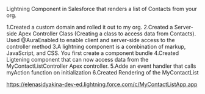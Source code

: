 

Lightning Component in Salesforce that renders a list of Contacts from your org.

1.Created a custom domain and rolled it out to my org.
2.Created a Server-side Apex Controller Class (Creating a class to access data from Contacts). Used @AuraEnabled to  enable client and server-side access to the controller method
3.A lightning component is a combination of markup, JavaScript, and CSS. You first create a component bundle
4.Created Ligtening component that can now access data from the MyContactListController Apex controller.
5.Adde an event handler that calls myAction function on initialization
6.Created Rendering of the MyContactList

https://elenasidyakina-dev-ed.lightning.force.com/c/MyContactListApp.app
